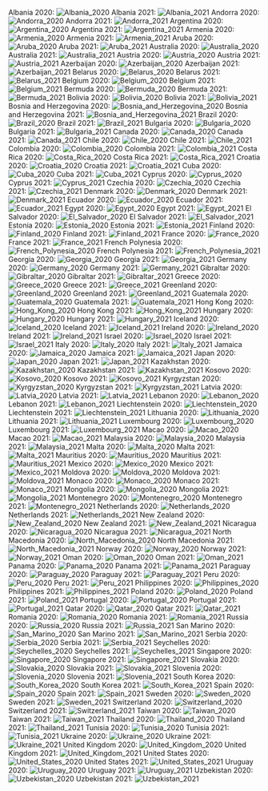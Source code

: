Albania 2020:
![Albania_2020](./covid_toll_ALL/Albania_2020.png)
Albania 2021:
![Albania_2021](./covid_toll_ALL/Albania_2021.png)
Andorra 2020:
![Andorra_2020](./covid_toll_ALL/Andorra_2020.png)
Andorra 2021:
![Andorra_2021](./covid_toll_ALL/Andorra_2021.png)
Argentina 2020:
![Argentina_2020](./covid_toll_ALL/Argentina_2020.png)
Argentina 2021:
![Argentina_2021](./covid_toll_ALL/Argentina_2021.png)
Armenia 2020:
![Armenia_2020](./covid_toll_ALL/Armenia_2020.png)
Armenia 2021:
![Armenia_2021](./covid_toll_ALL/Armenia_2021.png)
Aruba 2020:
![Aruba_2020](./covid_toll_ALL/Aruba_2020.png)
Aruba 2021:
![Aruba_2021](./covid_toll_ALL/Aruba_2021.png)
Australia 2020:
![Australia_2020](./covid_toll_ALL/Australia_2020.png)
Australia 2021:
![Australia_2021](./covid_toll_ALL/Australia_2021.png)
Austria 2020:
![Austria_2020](./covid_toll_ALL/Austria_2020.png)
Austria 2021:
![Austria_2021](./covid_toll_ALL/Austria_2021.png)
Azerbaijan 2020:
![Azerbaijan_2020](./covid_toll_ALL/Azerbaijan_2020.png)
Azerbaijan 2021:
![Azerbaijan_2021](./covid_toll_ALL/Azerbaijan_2021.png)
Belarus 2020:
![Belarus_2020](./covid_toll_ALL/Belarus_2020.png)
Belarus 2021:
![Belarus_2021](./covid_toll_ALL/Belarus_2021.png)
Belgium 2020:
![Belgium_2020](./covid_toll_ALL/Belgium_2020.png)
Belgium 2021:
![Belgium_2021](./covid_toll_ALL/Belgium_2021.png)
Bermuda 2020:
![Bermuda_2020](./covid_toll_ALL/Bermuda_2020.png)
Bermuda 2021:
![Bermuda_2021](./covid_toll_ALL/Bermuda_2021.png)
Bolivia 2020:
![Bolivia_2020](./covid_toll_ALL/Bolivia_2020.png)
Bolivia 2021:
![Bolivia_2021](./covid_toll_ALL/Bolivia_2021.png)
Bosnia and Herzegovina 2020:
![Bosnia_and_Herzegovina_2020](./covid_toll_ALL/Bosnia_and_Herzegovina_2020.png)
Bosnia and Herzegovina 2021:
![Bosnia_and_Herzegovina_2021](./covid_toll_ALL/Bosnia_and_Herzegovina_2021.png)
Brazil 2020:
![Brazil_2020](./covid_toll_ALL/Brazil_2020.png)
Brazil 2021:
![Brazil_2021](./covid_toll_ALL/Brazil_2021.png)
Bulgaria 2020:
![Bulgaria_2020](./covid_toll_ALL/Bulgaria_2020.png)
Bulgaria 2021:
![Bulgaria_2021](./covid_toll_ALL/Bulgaria_2021.png)
Canada 2020:
![Canada_2020](./covid_toll_ALL/Canada_2020.png)
Canada 2021:
![Canada_2021](./covid_toll_ALL/Canada_2021.png)
Chile 2020:
![Chile_2020](./covid_toll_ALL/Chile_2020.png)
Chile 2021:
![Chile_2021](./covid_toll_ALL/Chile_2021.png)
Colombia 2020:
![Colombia_2020](./covid_toll_ALL/Colombia_2020.png)
Colombia 2021:
![Colombia_2021](./covid_toll_ALL/Colombia_2021.png)
Costa Rica 2020:
![Costa_Rica_2020](./covid_toll_ALL/Costa_Rica_2020.png)
Costa Rica 2021:
![Costa_Rica_2021](./covid_toll_ALL/Costa_Rica_2021.png)
Croatia 2020:
![Croatia_2020](./covid_toll_ALL/Croatia_2020.png)
Croatia 2021:
![Croatia_2021](./covid_toll_ALL/Croatia_2021.png)
Cuba 2020:
![Cuba_2020](./covid_toll_ALL/Cuba_2020.png)
Cuba 2021:
![Cuba_2021](./covid_toll_ALL/Cuba_2021.png)
Cyprus 2020:
![Cyprus_2020](./covid_toll_ALL/Cyprus_2020.png)
Cyprus 2021:
![Cyprus_2021](./covid_toll_ALL/Cyprus_2021.png)
Czechia 2020:
![Czechia_2020](./covid_toll_ALL/Czechia_2020.png)
Czechia 2021:
![Czechia_2021](./covid_toll_ALL/Czechia_2021.png)
Denmark 2020:
![Denmark_2020](./covid_toll_ALL/Denmark_2020.png)
Denmark 2021:
![Denmark_2021](./covid_toll_ALL/Denmark_2021.png)
Ecuador 2020:
![Ecuador_2020](./covid_toll_ALL/Ecuador_2020.png)
Ecuador 2021:
![Ecuador_2021](./covid_toll_ALL/Ecuador_2021.png)
Egypt 2020:
![Egypt_2020](./covid_toll_ALL/Egypt_2020.png)
Egypt 2021:
![Egypt_2021](./covid_toll_ALL/Egypt_2021.png)
El Salvador 2020:
![El_Salvador_2020](./covid_toll_ALL/El_Salvador_2020.png)
El Salvador 2021:
![El_Salvador_2021](./covid_toll_ALL/El_Salvador_2021.png)
Estonia 2020:
![Estonia_2020](./covid_toll_ALL/Estonia_2020.png)
Estonia 2021:
![Estonia_2021](./covid_toll_ALL/Estonia_2021.png)
Finland 2020:
![Finland_2020](./covid_toll_ALL/Finland_2020.png)
Finland 2021:
![Finland_2021](./covid_toll_ALL/Finland_2021.png)
France 2020:
![France_2020](./covid_toll_ALL/France_2020.png)
France 2021:
![France_2021](./covid_toll_ALL/France_2021.png)
French Polynesia 2020:
![French_Polynesia_2020](./covid_toll_ALL/French_Polynesia_2020.png)
French Polynesia 2021:
![French_Polynesia_2021](./covid_toll_ALL/French_Polynesia_2021.png)
Georgia 2020:
![Georgia_2020](./covid_toll_ALL/Georgia_2020.png)
Georgia 2021:
![Georgia_2021](./covid_toll_ALL/Georgia_2021.png)
Germany 2020:
![Germany_2020](./covid_toll_ALL/Germany_2020.png)
Germany 2021:
![Germany_2021](./covid_toll_ALL/Germany_2021.png)
Gibraltar 2020:
![Gibraltar_2020](./covid_toll_ALL/Gibraltar_2020.png)
Gibraltar 2021:
![Gibraltar_2021](./covid_toll_ALL/Gibraltar_2021.png)
Greece 2020:
![Greece_2020](./covid_toll_ALL/Greece_2020.png)
Greece 2021:
![Greece_2021](./covid_toll_ALL/Greece_2021.png)
Greenland 2020:
![Greenland_2020](./covid_toll_ALL/Greenland_2020.png)
Greenland 2021:
![Greenland_2021](./covid_toll_ALL/Greenland_2021.png)
Guatemala 2020:
![Guatemala_2020](./covid_toll_ALL/Guatemala_2020.png)
Guatemala 2021:
![Guatemala_2021](./covid_toll_ALL/Guatemala_2021.png)
Hong Kong 2020:
![Hong_Kong_2020](./covid_toll_ALL/Hong_Kong_2020.png)
Hong Kong 2021:
![Hong_Kong_2021](./covid_toll_ALL/Hong_Kong_2021.png)
Hungary 2020:
![Hungary_2020](./covid_toll_ALL/Hungary_2020.png)
Hungary 2021:
![Hungary_2021](./covid_toll_ALL/Hungary_2021.png)
Iceland 2020:
![Iceland_2020](./covid_toll_ALL/Iceland_2020.png)
Iceland 2021:
![Iceland_2021](./covid_toll_ALL/Iceland_2021.png)
Ireland 2020:
![Ireland_2020](./covid_toll_ALL/Ireland_2020.png)
Ireland 2021:
![Ireland_2021](./covid_toll_ALL/Ireland_2021.png)
Israel 2020:
![Israel_2020](./covid_toll_ALL/Israel_2020.png)
Israel 2021:
![Israel_2021](./covid_toll_ALL/Israel_2021.png)
Italy 2020:
![Italy_2020](./covid_toll_ALL/Italy_2020.png)
Italy 2021:
![Italy_2021](./covid_toll_ALL/Italy_2021.png)
Jamaica 2020:
![Jamaica_2020](./covid_toll_ALL/Jamaica_2020.png)
Jamaica 2021:
![Jamaica_2021](./covid_toll_ALL/Jamaica_2021.png)
Japan 2020:
![Japan_2020](./covid_toll_ALL/Japan_2020.png)
Japan 2021:
![Japan_2021](./covid_toll_ALL/Japan_2021.png)
Kazakhstan 2020:
![Kazakhstan_2020](./covid_toll_ALL/Kazakhstan_2020.png)
Kazakhstan 2021:
![Kazakhstan_2021](./covid_toll_ALL/Kazakhstan_2021.png)
Kosovo 2020:
![Kosovo_2020](./covid_toll_ALL/Kosovo_2020.png)
Kosovo 2021:
![Kosovo_2021](./covid_toll_ALL/Kosovo_2021.png)
Kyrgyzstan 2020:
![Kyrgyzstan_2020](./covid_toll_ALL/Kyrgyzstan_2020.png)
Kyrgyzstan 2021:
![Kyrgyzstan_2021](./covid_toll_ALL/Kyrgyzstan_2021.png)
Latvia 2020:
![Latvia_2020](./covid_toll_ALL/Latvia_2020.png)
Latvia 2021:
![Latvia_2021](./covid_toll_ALL/Latvia_2021.png)
Lebanon 2020:
![Lebanon_2020](./covid_toll_ALL/Lebanon_2020.png)
Lebanon 2021:
![Lebanon_2021](./covid_toll_ALL/Lebanon_2021.png)
Liechtenstein 2020:
![Liechtenstein_2020](./covid_toll_ALL/Liechtenstein_2020.png)
Liechtenstein 2021:
![Liechtenstein_2021](./covid_toll_ALL/Liechtenstein_2021.png)
Lithuania 2020:
![Lithuania_2020](./covid_toll_ALL/Lithuania_2020.png)
Lithuania 2021:
![Lithuania_2021](./covid_toll_ALL/Lithuania_2021.png)
Luxembourg 2020:
![Luxembourg_2020](./covid_toll_ALL/Luxembourg_2020.png)
Luxembourg 2021:
![Luxembourg_2021](./covid_toll_ALL/Luxembourg_2021.png)
Macao 2020:
![Macao_2020](./covid_toll_ALL/Macao_2020.png)
Macao 2021:
![Macao_2021](./covid_toll_ALL/Macao_2021.png)
Malaysia 2020:
![Malaysia_2020](./covid_toll_ALL/Malaysia_2020.png)
Malaysia 2021:
![Malaysia_2021](./covid_toll_ALL/Malaysia_2021.png)
Malta 2020:
![Malta_2020](./covid_toll_ALL/Malta_2020.png)
Malta 2021:
![Malta_2021](./covid_toll_ALL/Malta_2021.png)
Mauritius 2020:
![Mauritius_2020](./covid_toll_ALL/Mauritius_2020.png)
Mauritius 2021:
![Mauritius_2021](./covid_toll_ALL/Mauritius_2021.png)
Mexico 2020:
![Mexico_2020](./covid_toll_ALL/Mexico_2020.png)
Mexico 2021:
![Mexico_2021](./covid_toll_ALL/Mexico_2021.png)
Moldova 2020:
![Moldova_2020](./covid_toll_ALL/Moldova_2020.png)
Moldova 2021:
![Moldova_2021](./covid_toll_ALL/Moldova_2021.png)
Monaco 2020:
![Monaco_2020](./covid_toll_ALL/Monaco_2020.png)
Monaco 2021:
![Monaco_2021](./covid_toll_ALL/Monaco_2021.png)
Mongolia 2020:
![Mongolia_2020](./covid_toll_ALL/Mongolia_2020.png)
Mongolia 2021:
![Mongolia_2021](./covid_toll_ALL/Mongolia_2021.png)
Montenegro 2020:
![Montenegro_2020](./covid_toll_ALL/Montenegro_2020.png)
Montenegro 2021:
![Montenegro_2021](./covid_toll_ALL/Montenegro_2021.png)
Netherlands 2020:
![Netherlands_2020](./covid_toll_ALL/Netherlands_2020.png)
Netherlands 2021:
![Netherlands_2021](./covid_toll_ALL/Netherlands_2021.png)
New Zealand 2020:
![New_Zealand_2020](./covid_toll_ALL/New_Zealand_2020.png)
New Zealand 2021:
![New_Zealand_2021](./covid_toll_ALL/New_Zealand_2021.png)
Nicaragua 2020:
![Nicaragua_2020](./covid_toll_ALL/Nicaragua_2020.png)
Nicaragua 2021:
![Nicaragua_2021](./covid_toll_ALL/Nicaragua_2021.png)
North Macedonia 2020:
![North_Macedonia_2020](./covid_toll_ALL/North_Macedonia_2020.png)
North Macedonia 2021:
![North_Macedonia_2021](./covid_toll_ALL/North_Macedonia_2021.png)
Norway 2020:
![Norway_2020](./covid_toll_ALL/Norway_2020.png)
Norway 2021:
![Norway_2021](./covid_toll_ALL/Norway_2021.png)
Oman 2020:
![Oman_2020](./covid_toll_ALL/Oman_2020.png)
Oman 2021:
![Oman_2021](./covid_toll_ALL/Oman_2021.png)
Panama 2020:
![Panama_2020](./covid_toll_ALL/Panama_2020.png)
Panama 2021:
![Panama_2021](./covid_toll_ALL/Panama_2021.png)
Paraguay 2020:
![Paraguay_2020](./covid_toll_ALL/Paraguay_2020.png)
Paraguay 2021:
![Paraguay_2021](./covid_toll_ALL/Paraguay_2021.png)
Peru 2020:
![Peru_2020](./covid_toll_ALL/Peru_2020.png)
Peru 2021:
![Peru_2021](./covid_toll_ALL/Peru_2021.png)
Philippines 2020:
![Philippines_2020](./covid_toll_ALL/Philippines_2020.png)
Philippines 2021:
![Philippines_2021](./covid_toll_ALL/Philippines_2021.png)
Poland 2020:
![Poland_2020](./covid_toll_ALL/Poland_2020.png)
Poland 2021:
![Poland_2021](./covid_toll_ALL/Poland_2021.png)
Portugal 2020:
![Portugal_2020](./covid_toll_ALL/Portugal_2020.png)
Portugal 2021:
![Portugal_2021](./covid_toll_ALL/Portugal_2021.png)
Qatar 2020:
![Qatar_2020](./covid_toll_ALL/Qatar_2020.png)
Qatar 2021:
![Qatar_2021](./covid_toll_ALL/Qatar_2021.png)
Romania 2020:
![Romania_2020](./covid_toll_ALL/Romania_2020.png)
Romania 2021:
![Romania_2021](./covid_toll_ALL/Romania_2021.png)
Russia 2020:
![Russia_2020](./covid_toll_ALL/Russia_2020.png)
Russia 2021:
![Russia_2021](./covid_toll_ALL/Russia_2021.png)
San Marino 2020:
![San_Marino_2020](./covid_toll_ALL/San_Marino_2020.png)
San Marino 2021:
![San_Marino_2021](./covid_toll_ALL/San_Marino_2021.png)
Serbia 2020:
![Serbia_2020](./covid_toll_ALL/Serbia_2020.png)
Serbia 2021:
![Serbia_2021](./covid_toll_ALL/Serbia_2021.png)
Seychelles 2020:
![Seychelles_2020](./covid_toll_ALL/Seychelles_2020.png)
Seychelles 2021:
![Seychelles_2021](./covid_toll_ALL/Seychelles_2021.png)
Singapore 2020:
![Singapore_2020](./covid_toll_ALL/Singapore_2020.png)
Singapore 2021:
![Singapore_2021](./covid_toll_ALL/Singapore_2021.png)
Slovakia 2020:
![Slovakia_2020](./covid_toll_ALL/Slovakia_2020.png)
Slovakia 2021:
![Slovakia_2021](./covid_toll_ALL/Slovakia_2021.png)
Slovenia 2020:
![Slovenia_2020](./covid_toll_ALL/Slovenia_2020.png)
Slovenia 2021:
![Slovenia_2021](./covid_toll_ALL/Slovenia_2021.png)
South Korea 2020:
![South_Korea_2020](./covid_toll_ALL/South_Korea_2020.png)
South Korea 2021:
![South_Korea_2021](./covid_toll_ALL/South_Korea_2021.png)
Spain 2020:
![Spain_2020](./covid_toll_ALL/Spain_2020.png)
Spain 2021:
![Spain_2021](./covid_toll_ALL/Spain_2021.png)
Sweden 2020:
![Sweden_2020](./covid_toll_ALL/Sweden_2020.png)
Sweden 2021:
![Sweden_2021](./covid_toll_ALL/Sweden_2021.png)
Switzerland 2020:
![Switzerland_2020](./covid_toll_ALL/Switzerland_2020.png)
Switzerland 2021:
![Switzerland_2021](./covid_toll_ALL/Switzerland_2021.png)
Taiwan 2020:
![Taiwan_2020](./covid_toll_ALL/Taiwan_2020.png)
Taiwan 2021:
![Taiwan_2021](./covid_toll_ALL/Taiwan_2021.png)
Thailand 2020:
![Thailand_2020](./covid_toll_ALL/Thailand_2020.png)
Thailand 2021:
![Thailand_2021](./covid_toll_ALL/Thailand_2021.png)
Tunisia 2020:
![Tunisia_2020](./covid_toll_ALL/Tunisia_2020.png)
Tunisia 2021:
![Tunisia_2021](./covid_toll_ALL/Tunisia_2021.png)
Ukraine 2020:
![Ukraine_2020](./covid_toll_ALL/Ukraine_2020.png)
Ukraine 2021:
![Ukraine_2021](./covid_toll_ALL/Ukraine_2021.png)
United Kingdom 2020:
![United_Kingdom_2020](./covid_toll_ALL/United_Kingdom_2020.png)
United Kingdom 2021:
![United_Kingdom_2021](./covid_toll_ALL/United_Kingdom_2021.png)
United States 2020:
![United_States_2020](./covid_toll_ALL/United_States_2020.png)
United States 2021:
![United_States_2021](./covid_toll_ALL/United_States_2021.png)
Uruguay 2020:
![Uruguay_2020](./covid_toll_ALL/Uruguay_2020.png)
Uruguay 2021:
![Uruguay_2021](./covid_toll_ALL/Uruguay_2021.png)
Uzbekistan 2020:
![Uzbekistan_2020](./covid_toll_ALL/Uzbekistan_2020.png)
Uzbekistan 2021:
![Uzbekistan_2021](./covid_toll_ALL/Uzbekistan_2021.png)
